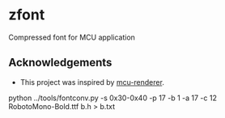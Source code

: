 # zfont
Compressed font for MCU application


## Acknowledgements

- This project was inspired by [mcu-renderer](https://github.com/Gissio/mcu-renderer).





python ../tools/fontconv.py -s 0x30-0x40 -p 17 -b 1 -a 17 -c 12 RobotoMono-Bold.ttf b.h > b.txt